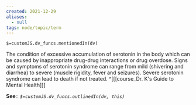 ```yaml
---
created: 2021-12-29 
aliases:
  - null
tags: node/topic/term
---
```

`$=customJS.dv_funcs.mentionedIn(dv)`

The condition of excessive accumulation of serotonin in the body which can be caused by inappropriate drug-drug interactions or drug overdose. Signs and symptoms of serotonin syndrome can range from mild (shivering and diarrhea) to severe (muscle rigidity, fever and seizures). Severe serotonin syndrome can lead to death if not treated.
 ^[[[course_Dr. K's Guide to Mental Health]]]

**See**::
*`$=customJS.dv_funcs.outlinedIn(dv, this)`*